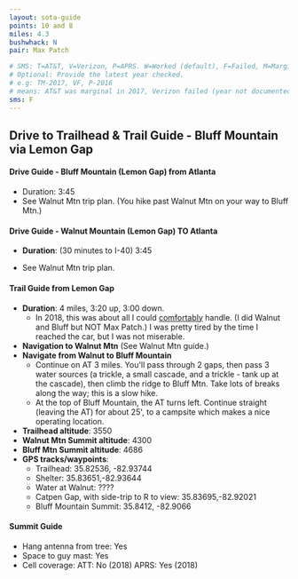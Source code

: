 ```yaml
---
layout: sota-guide
points: 10 and 8
miles: 4.3
bushwhack: N
pair: Max Patch

# SMS: T=AT&T, V=Verizon, P=APRS. W=Worked (default), F=Failed, M=Marginal (some failed).
# Optional: Provide the latest year checked.
# e.g: TM-2017, VF, P-2016
# means: AT&T was marginal in 2017, Verizon failed (year not documented), APRS worked in 2016.
sms: F
---
```

Drive to Trailhead & Trail Guide - Bluff Mountain via Lemon Gap
--------------------------------------------------------
#### Drive Guide - Bluff Mountain (Lemon Gap) from Atlanta

* Duration: 3:45
* See Walnut Mtn trip plan.  (You hike past Walnut Mtn on your way to Bluff Mtn.)

#### Drive Guide - Walnut Mountain (Lemon Gap) TO Atlanta

* **Duration**: (30 minutes to I-40) 3:45

* See Walnut Mtn trip plan.  

    


#### Trail Guide from Lemon Gap

* **Duration**: 4 miles, 3:20 up, 3:00 down.
    * In 2018, this was about all I could <u>comfortably</u> handle.  (I did Walnut and Bluff but NOT Max Patch.)  I was pretty tired by the time I reached the car, but I was not miserable. 
* **Navigation to Walnut Mtn**  (See Walnut Mtn guide.)
* **Navigate from Walnut to Bluff Mountain**
    * Continue on AT 3 miles. You'll pass through 2 gaps, then pass 3 water sources (a trickle, a small cascade, and a trickle - tank up at the cascade), then climb the ridge to Bluff Mtn.  Take lots of breaks along the way; this is a slow hike.
    * At the top of Bluff Mountain, the AT turns left.  Continue straight (leaving the AT) for about 25', to a campsite which makes a nice operating location.
* **Trailhead altitude**: 3550
* **Walnut Mtn Summit altitude**: 4300
* **Bluff Mtn Summit altitude**: 4686
* **GPS tracks/waypoints**:
    * Trailhead: 35.82536, -82.93744
    * Shelter: 35.83651,-82.93644
    * Water at Walnut: ????
    * Catpen Gap, with side-trip to R to view: 35.83695,-82.92021
    * Bluff Mountain Summit: 35.8412, -82.9066

#### Summit Guide

* Hang antenna from tree: Yes
* Space to guy mast: Yes
* Cell coverage: ATT: No (2018)    APRS: Yes (2018)

